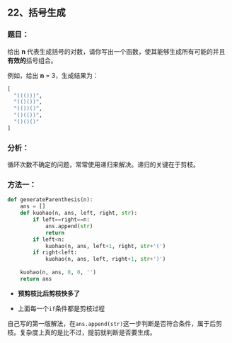## 22、括号生成

 ### 题目：

给出 **n** 代表生成括号的对数，请你写出一个函数，使其能够生成所有可能的并且**有效的**括号组合。

例如，给出 **n** = 3，生成结果为：

```python
[
  "((()))",
  "(()())",
  "(())()",
  "()(())",
  "()()()"
]
```

### 分析：

循环次数不确定的问题，常常使用递归来解决。递归的关键在于剪枝。

### 方法一：

~~~python
def generateParenthesis(n):
    ans = []
    def kuohao(n, ans, left, right, str):
        if left==right==n:
            ans.append(str)
            return
        if left<n:
            kuohao(n, ans, left+1, right, str+'(')
        if right<left:
            kuohao(n, ans, left, right+1, str+')')
     
    kuohao(n, ans, 0, 0, '')
    return ans
~~~



- **预剪枝比后剪枝快多了**

- 上面每一个`if`条件都是剪枝过程

自己写的第一版解法，在`ans.append(str)`这一步判断是否符合条件，属于后剪枝。复杂度上真的是比不过，提前就判断是否要生成。

